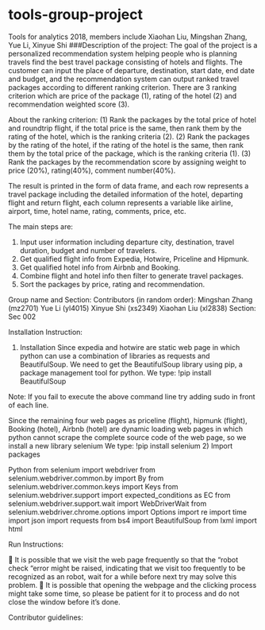 # tools-group-project
Tools for analytics 2018, members include Xiaohan Liu, Mingshan Zhang, Yue Li, Xinyue Shi
###Description of the project:
The goal of the project is a personalized recommendation system helping people who is planning travels find the best travel package consisting of hotels and flights. The customer can input the place of departure, destination, start date, end date and budget, and the recommendation system can output ranked travel packages according to different ranking criterion. There are 3 ranking criterion which are price of the package (1), rating of the hotel (2) and recommendation weighted score (3).

About the ranking criterion: 
(1)	Rank the packages by the total price of hotel and roundtrip flight, if the total price is the same, then rank them by the rating of the hotel, which is the ranking criteria (2). 
(2)	Rank the packages by the rating of the hotel, if the rating of the hotel is the same, then rank them by the total price of the package, which is the ranking criteria (1).
(3)	Rank the packages by the recommendation score by assigning weight to price (20%), rating(40%), comment number(40%). 



The result is printed in the form of data frame, and each row represents a travel package including the detailed information of the hotel, departing flight and return flight, each column represents a variable like airline, airport, time, hotel name, rating, comments, price, etc.

The main steps are:
1. Input user information including departure city, destination, travel duration, budget and number of travelers.
2. Get qualified flight info from Expedia, Hotwire, Priceline and Hipmunk.
3. Get qualified hotel info from Airbnb and Booking.
4. Combine flight and hotel info then filter to generate travel packages.
5. Sort the packages by price, rating and recommendation.

Group name and Section:
Contributors (in random order): 
Mingshan Zhang (mz2701)
Yue Li (yl4015)
Xinyue Shi (xs2349)
Xiaohan Liu (xl2838)
Section: Sec 002


Installation Instruction:
1)	Installation
Since expedia and hotwire are static web page in which python can use a combination of libraries as requests and BeautifulSoup. We need to get the BeautifulSoup library using pip, a package management tool for python.
We type:
!pip install BeautifulSoup

Note: If you fail to execute the above command line try adding sudo in front of each line.

Since the remaining four web pages as priceline (flight), hipmunk (flight), Booking (hotel), Airbnb (hotel) are dynamic loading web pages in which python cannot scrape the complete source code of the web page, so we install a new library selenium
We type:
!pip install selenium
2)	Import packages


Python 
from selenium import webdriver
from selenium.webdriver.common.by import By
from selenium.webdriver.common.keys import Keys
from selenium.webdriver.support import expected_conditions as EC
from selenium.webdriver.support.wait import WebDriverWait
from selenium.webdriver.chrome.options import Options
import re
import time
import json
import requests
from bs4 import BeautifulSoup
from lxml import html


Run Instructions:

	It is possible that we visit the web page frequently so that the “robot check “error might be raised, indicating that we visit too frequently to be recognized as an robot, wait for a while before next try may solve this problem.
	It is possible that opening the webpage and the clicking process might take some time, so please be patient for it to process and do not close the window before it’s done.










Contributor guidelines:

